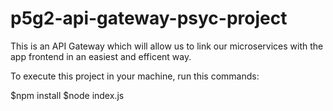 # p5g2-api-gateway-psyc-project
This is an API Gateway which will allow us to link our microservices with the app frontend in an easiest and efficent way.

To execute this project in your machine, run this commands:

$npm install
$node index.js
